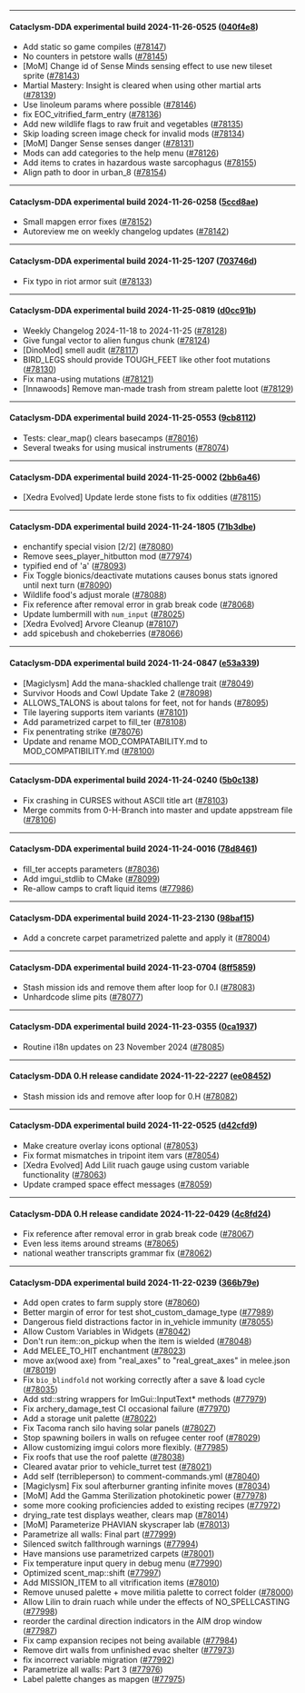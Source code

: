 
---

#### Cataclysm-DDA experimental build 2024-11-26-0525 ([040f4e8](https://github.com/CleverRaven/Cataclysm-DDA/releases/tag/cdda-experimental-2024-11-26-0525))

* Add static so game compiles ([#78147](https://github.com/CleverRaven/Cataclysm-DDA/pull/78147))
* No counters in petstore walls ([#78145](https://github.com/CleverRaven/Cataclysm-DDA/pull/78145))
* [MoM] Change id of Sense Minds sensing effect to use new tileset sprite ([#78143](https://github.com/CleverRaven/Cataclysm-DDA/pull/78143))
* Martial Mastery: Insight is cleared when using other martial arts ([#78139](https://github.com/CleverRaven/Cataclysm-DDA/pull/78139))
* Use linoleum params where possible ([#78146](https://github.com/CleverRaven/Cataclysm-DDA/pull/78146))
* fix EOC_vitrified_farm_entry ([#78136](https://github.com/CleverRaven/Cataclysm-DDA/pull/78136))
* Add new wildlife flags to raw fruit and vegetables ([#78135](https://github.com/CleverRaven/Cataclysm-DDA/pull/78135))
* Skip loading screen image check for invalid mods ([#78134](https://github.com/CleverRaven/Cataclysm-DDA/pull/78134))
* [MoM] Danger Sense senses danger ([#78131](https://github.com/CleverRaven/Cataclysm-DDA/pull/78131))
* Mods can add categories to the help menu ([#78126](https://github.com/CleverRaven/Cataclysm-DDA/pull/78126))
* Add items to crates in hazardous waste sarcophagus ([#78155](https://github.com/CleverRaven/Cataclysm-DDA/pull/78155))
* Align path to door in urban_8 ([#78154](https://github.com/CleverRaven/Cataclysm-DDA/pull/78154))

---

#### Cataclysm-DDA experimental build 2024-11-26-0258 ([5ccd8ae](https://github.com/CleverRaven/Cataclysm-DDA/releases/tag/cdda-experimental-2024-11-26-0258))

* Small mapgen error fixes ([#78152](https://github.com/CleverRaven/Cataclysm-DDA/pull/78152))
* Autoreview me on weekly changelog updates ([#78142](https://github.com/CleverRaven/Cataclysm-DDA/pull/78142))

---

#### Cataclysm-DDA experimental build 2024-11-25-1207 ([703746d](https://github.com/CleverRaven/Cataclysm-DDA/releases/tag/cdda-experimental-2024-11-25-1207))

* Fix typo in riot armor suit ([#78133](https://github.com/CleverRaven/Cataclysm-DDA/pull/78133))

---

#### Cataclysm-DDA experimental build 2024-11-25-0819 ([d0cc91b](https://github.com/CleverRaven/Cataclysm-DDA/releases/tag/cdda-experimental-2024-11-25-0819))

* Weekly Changelog 2024-11-18 to 2024-11-25 ([#78128](https://github.com/CleverRaven/Cataclysm-DDA/pull/78128))
* Give fungal vector to alien fungus chunk ([#78124](https://github.com/CleverRaven/Cataclysm-DDA/pull/78124))
* [DinoMod] smell audit ([#78117](https://github.com/CleverRaven/Cataclysm-DDA/pull/78117))
* BIRD_LEGS should provide TOUGH_FEET like other foot mutations ([#78130](https://github.com/CleverRaven/Cataclysm-DDA/pull/78130))
* Fix mana-using mutations ([#78121](https://github.com/CleverRaven/Cataclysm-DDA/pull/78121))
* [Innawoods] Remove man-made trash from stream palette loot ([#78129](https://github.com/CleverRaven/Cataclysm-DDA/pull/78129))

---

#### Cataclysm-DDA experimental build 2024-11-25-0553 ([9cb8112](https://github.com/CleverRaven/Cataclysm-DDA/releases/tag/cdda-experimental-2024-11-25-0553))

* Tests: clear_map() clears basecamps ([#78016](https://github.com/CleverRaven/Cataclysm-DDA/pull/78016))
* Several tweaks for using musical instruments ([#78074](https://github.com/CleverRaven/Cataclysm-DDA/pull/78074))

---

#### Cataclysm-DDA experimental build 2024-11-25-0002 ([2bb6a46](https://github.com/CleverRaven/Cataclysm-DDA/releases/tag/cdda-experimental-2024-11-25-0002))

* [Xedra Evolved] Update Ierde stone fists to fix oddities ([#78115](https://github.com/CleverRaven/Cataclysm-DDA/pull/78115))

---

#### Cataclysm-DDA experimental build 2024-11-24-1805 ([71b3dbe](https://github.com/CleverRaven/Cataclysm-DDA/releases/tag/cdda-experimental-2024-11-24-1805))

* enchantify special vision [2/2] ([#78080](https://github.com/CleverRaven/Cataclysm-DDA/pull/78080))
* Remove sees_player_hitbutton mod ([#77974](https://github.com/CleverRaven/Cataclysm-DDA/pull/77974))
* typified end of 'a' ([#78093](https://github.com/CleverRaven/Cataclysm-DDA/pull/78093))
* Fix Toggle bionics/deactivate mutations causes bonus stats ignored until next turn ([#78090](https://github.com/CleverRaven/Cataclysm-DDA/pull/78090))
* Wildlife food's adjust morale ([#78088](https://github.com/CleverRaven/Cataclysm-DDA/pull/78088))
* Fix reference after removal error in grab break code ([#78068](https://github.com/CleverRaven/Cataclysm-DDA/pull/78068))
* Update lumbermill with `num_input` ([#78025](https://github.com/CleverRaven/Cataclysm-DDA/pull/78025))
* [Xedra Evolved] Arvore Cleanup ([#78107](https://github.com/CleverRaven/Cataclysm-DDA/pull/78107))
* add spicebush and chokeberries ([#78066](https://github.com/CleverRaven/Cataclysm-DDA/pull/78066))

---

#### Cataclysm-DDA experimental build 2024-11-24-0847 ([e53a339](https://github.com/CleverRaven/Cataclysm-DDA/releases/tag/cdda-experimental-2024-11-24-0847))

* [Magiclysm] Add the mana-shackled challenge trait  ([#78049](https://github.com/CleverRaven/Cataclysm-DDA/pull/78049))
* Survivor Hoods and Cowl Update Take 2 ([#78098](https://github.com/CleverRaven/Cataclysm-DDA/pull/78098))
* ALLOWS_TALONS is about talons for feet, not for hands ([#78095](https://github.com/CleverRaven/Cataclysm-DDA/pull/78095))
* Tile layering supports item variants ([#78101](https://github.com/CleverRaven/Cataclysm-DDA/pull/78101))
* Add parametrized carpet to fill_ter ([#78108](https://github.com/CleverRaven/Cataclysm-DDA/pull/78108))
* Fix penentrating strike ([#78076](https://github.com/CleverRaven/Cataclysm-DDA/pull/78076))
* Update and rename MOD_COMPATABILITY.md to MOD_COMPATIBILITY.md ([#78100](https://github.com/CleverRaven/Cataclysm-DDA/pull/78100))

---

#### Cataclysm-DDA experimental build 2024-11-24-0240 ([5b0c138](https://github.com/CleverRaven/Cataclysm-DDA/releases/tag/cdda-experimental-2024-11-24-0240))

* Fix crashing in CURSES without ASCII title art ([#78103](https://github.com/CleverRaven/Cataclysm-DDA/pull/78103))
* Merge commits from 0-H-Branch into master and update appstream file ([#78106](https://github.com/CleverRaven/Cataclysm-DDA/pull/78106))

---

#### Cataclysm-DDA experimental build 2024-11-24-0016 ([78d8461](https://github.com/CleverRaven/Cataclysm-DDA/releases/tag/cdda-experimental-2024-11-24-0016))

* fill_ter accepts parameters ([#78036](https://github.com/CleverRaven/Cataclysm-DDA/pull/78036))
* Add imgui_stdlib to CMake ([#78099](https://github.com/CleverRaven/Cataclysm-DDA/pull/78099))
* Re-allow camps to craft liquid items ([#77986](https://github.com/CleverRaven/Cataclysm-DDA/pull/77986))

---

#### Cataclysm-DDA experimental build 2024-11-23-2130 ([98baf15](https://github.com/CleverRaven/Cataclysm-DDA/releases/tag/cdda-experimental-2024-11-23-2130))

* Add a concrete carpet parametrized palette and apply it ([#78004](https://github.com/CleverRaven/Cataclysm-DDA/pull/78004))

---

#### Cataclysm-DDA experimental build 2024-11-23-0704 ([8ff5859](https://github.com/CleverRaven/Cataclysm-DDA/releases/tag/cdda-experimental-2024-11-23-0704))

* Stash mission ids and remove them after loop for 0.I ([#78083](https://github.com/CleverRaven/Cataclysm-DDA/pull/78083))
* Unhardcode slime pits ([#78077](https://github.com/CleverRaven/Cataclysm-DDA/pull/78077))

---

#### Cataclysm-DDA experimental build 2024-11-23-0355 ([0ca1937](https://github.com/CleverRaven/Cataclysm-DDA/releases/tag/cdda-experimental-2024-11-23-0355))

* Routine i18n updates on 23 November 2024 ([#78085](https://github.com/CleverRaven/Cataclysm-DDA/pull/78085))

---

#### Cataclysm-DDA 0.H release candidate 2024-11-22-2227 ([ee08452](https://github.com/CleverRaven/Cataclysm-DDA/releases/tag/cdda-0.H-2024-11-22-2227))

* Stash mission ids and remove after loop for 0.H ([#78082](https://github.com/CleverRaven/Cataclysm-DDA/pull/78082))

---

#### Cataclysm-DDA experimental build 2024-11-22-0525 ([d42cfd9](https://github.com/CleverRaven/Cataclysm-DDA/releases/tag/cdda-experimental-2024-11-22-0525))

* Make creature overlay icons optional ([#78053](https://github.com/CleverRaven/Cataclysm-DDA/pull/78053))
* Fix format mismatches in tripoint item vars ([#78054](https://github.com/CleverRaven/Cataclysm-DDA/pull/78054))
* [Xedra Evolved] Add Lilit ruach gauge using custom variable functionality ([#78063](https://github.com/CleverRaven/Cataclysm-DDA/pull/78063))
* Update cramped space effect messages ([#78059](https://github.com/CleverRaven/Cataclysm-DDA/pull/78059))

---

#### Cataclysm-DDA 0.H release candidate 2024-11-22-0429 ([4c8fd24](https://github.com/CleverRaven/Cataclysm-DDA/releases/tag/cdda-0.H-2024-11-22-0429))

* Fix reference after removal error in grab break code ([#78067](https://github.com/CleverRaven/Cataclysm-DDA/pull/78067))
* Even less items around streams ([#78065](https://github.com/CleverRaven/Cataclysm-DDA/pull/78065))
* national weather transcripts grammar fix ([#78062](https://github.com/CleverRaven/Cataclysm-DDA/pull/78062))

---

#### Cataclysm-DDA experimental build 2024-11-22-0239 ([366b79e](https://github.com/CleverRaven/Cataclysm-DDA/releases/tag/cdda-experimental-2024-11-22-0239))

* Add open crates to farm supply store ([#78060](https://github.com/CleverRaven/Cataclysm-DDA/pull/78060))
* Better margin of error for test shot_custom_damage_type ([#77989](https://github.com/CleverRaven/Cataclysm-DDA/pull/77989))
* Dangerous field distractions factor in in_vehicle immunity ([#78055](https://github.com/CleverRaven/Cataclysm-DDA/pull/78055))
* Allow Custom Variables in Widgets ([#78042](https://github.com/CleverRaven/Cataclysm-DDA/pull/78042))
* Don't run item::on_pickup when the item is wielded ([#78048](https://github.com/CleverRaven/Cataclysm-DDA/pull/78048))
* Add MELEE_TO_HIT enchantment ([#78023](https://github.com/CleverRaven/Cataclysm-DDA/pull/78023))
* move ax(wood axe) from "real_axes" to "real_great_axes" in melee.json ([#78019](https://github.com/CleverRaven/Cataclysm-DDA/pull/78019))
* Fix `bio_blindfold` not working correctly after a save & load cycle ([#78035](https://github.com/CleverRaven/Cataclysm-DDA/pull/78035))
* Add std::string wrappers for ImGui::InputText* methods ([#77979](https://github.com/CleverRaven/Cataclysm-DDA/pull/77979))
* Fix archery_damage_test CI occasional failure ([#77970](https://github.com/CleverRaven/Cataclysm-DDA/pull/77970))
* Add a storage unit palette ([#78022](https://github.com/CleverRaven/Cataclysm-DDA/pull/78022))
* Fix Tacoma ranch silo having solar panels ([#78027](https://github.com/CleverRaven/Cataclysm-DDA/pull/78027))
* Stop spawning boilers in walls on refugee center roof ([#78029](https://github.com/CleverRaven/Cataclysm-DDA/pull/78029))
* Allow customizing imgui colors more flexibly. ([#77985](https://github.com/CleverRaven/Cataclysm-DDA/pull/77985))
* Fix roofs that use the roof palette ([#78038](https://github.com/CleverRaven/Cataclysm-DDA/pull/78038))
* Cleared avatar prior to vehicle_turret test ([#78021](https://github.com/CleverRaven/Cataclysm-DDA/pull/78021))
* Add self (terribleperson) to comment-commands.yml ([#78040](https://github.com/CleverRaven/Cataclysm-DDA/pull/78040))
* [Magiclysm] Fix soul afterburner granting infinite moves ([#78034](https://github.com/CleverRaven/Cataclysm-DDA/pull/78034))
* [MoM] Add the Gamma Sterilization photokinetic power ([#77978](https://github.com/CleverRaven/Cataclysm-DDA/pull/77978))
* some more cooking proficiencies added to existing recipes ([#77972](https://github.com/CleverRaven/Cataclysm-DDA/pull/77972))
* drying_rate test displays weather, clears map ([#78014](https://github.com/CleverRaven/Cataclysm-DDA/pull/78014))
* [MoM] Parameterize PHAVIAN skyscraper lab ([#78013](https://github.com/CleverRaven/Cataclysm-DDA/pull/78013))
* Parametrize all walls: Final part ([#77999](https://github.com/CleverRaven/Cataclysm-DDA/pull/77999))
* Silenced switch fallthrough warnings ([#77994](https://github.com/CleverRaven/Cataclysm-DDA/pull/77994))
* Have mansions use parametrized carpets ([#78001](https://github.com/CleverRaven/Cataclysm-DDA/pull/78001))
* Fix temperature input query in debug menu ([#77990](https://github.com/CleverRaven/Cataclysm-DDA/pull/77990))
* Optimized scent_map::shift ([#77997](https://github.com/CleverRaven/Cataclysm-DDA/pull/77997))
* Add MISSION_ITEM to all vitrification items ([#78010](https://github.com/CleverRaven/Cataclysm-DDA/pull/78010))
* Remove unused palette + move militia palette to correct folder ([#78000](https://github.com/CleverRaven/Cataclysm-DDA/pull/78000))
* Allow Lilin to drain ruach while under the effects of NO_SPELLCASTING ([#77998](https://github.com/CleverRaven/Cataclysm-DDA/pull/77998))
* reorder the cardinal direction indicators in the AIM drop window ([#77987](https://github.com/CleverRaven/Cataclysm-DDA/pull/77987))
* Fix camp expansion recipes not being available ([#77984](https://github.com/CleverRaven/Cataclysm-DDA/pull/77984))
* Remove dirt walls from unfinished evac shelter ([#77973](https://github.com/CleverRaven/Cataclysm-DDA/pull/77973))
* fix incorrect variable migration ([#77992](https://github.com/CleverRaven/Cataclysm-DDA/pull/77992))
* Parametrize all walls: Part 3 ([#77976](https://github.com/CleverRaven/Cataclysm-DDA/pull/77976))
* Label palette changes as mapgen ([#77975](https://github.com/CleverRaven/Cataclysm-DDA/pull/77975))

